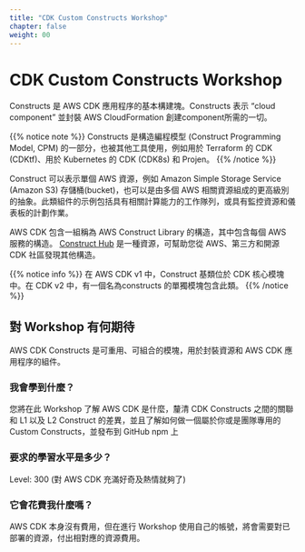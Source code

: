 ```yaml
---
title: "CDK Custom Constructs Workshop"
chapter: false
weight: 00
---
```


# CDK Custom Constructs Workshop

Constructs 是 AWS CDK 應用程序的基本構建塊。Constructs 表示 “cloud component” 並封裝 AWS CloudFormation 創建component所需的一切。

{{% notice note %}}
Constructs 是構造編程模型 (Construct Programming Model, CPM) 的一部分，也被其他工具使用，例如用於 Terraform 的 CDK (CDKtf)、用於 Kubernetes 的 CDK (CDK8s) 和 Projen。
{{% /notice %}}

Construct 可以表示單個 AWS 資源，例如 Amazon Simple Storage Service (Amazon S3) 存儲桶(bucket)，也可以是由多個 AWS 相關資源組成的更高級別的抽象。此類組件的示例包括具有相關計算能力的工作隊列，或具有監控資源和儀表板的計劃作業。

AWS CDK 包含一組稱為 AWS Construct Library 的構造，其中包含每個 AWS 服務的構造。 [Construct Hub](https://constructs.dev/search?q=&cdk=aws-cdk&cdkver=2&sort=downloadsDesc&offset=0) 是一種資源，可幫助您從 AWS、第三方和開源 CDK 社區發現其他構造。

{{% notice info %}}
在 AWS CDK v1 中，Construct 基類位於 CDK 核心模塊中。在 CDK v2 中，有一個名為constructs 的單獨模塊包含此類。
{{% /notice %}}

## 對 Workshop 有何期待

AWS CDK Constructs 是可重用、可組合的模塊，用於封裝資源和 AWS CDK 應用程序的組件。

### 我會學到什麼？

您將在此 Workshop 了解 AWS CDK 是什麼，釐清 CDK Constructs 之間的關聯和 L1 以及 L2 Construct 的差異，並且了解如何做一個屬於你或是團隊專用的 Custom Constructs，並發布到 GitHub npm 上

### 要求的學習水平是多少？

Level: 300 (對 AWS CDK 充滿好奇及熱情就夠了)

### 它會花費我什麼嗎？

AWS CDK 本身沒有費用，但在進行 Workshop 使用自己的帳號，將會需要對已部署的資源，付出相對應的資源費用。

